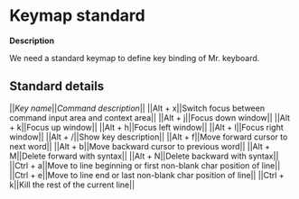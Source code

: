 # Keymap standard

**Description**

We need a standard keymap to define key binding of Mr. keyboard.

## Standard details

||*Key name*||*Command description*||
||Alt + x||Switch focus between command input area and context area||
||Alt + j||Focus down window||
||Alt + k||Focus up window||
||Alt + h||Focus left window||
||Alt + l||Focus right window||
||Alt + /||Show key description||
||Alt + f||Move forward cursor to next word||
||Alt + b||Move backward cursor to previous word||
||Alt + M||Delete forward with syntax||
||Alt + N||Delete backward with syntax||
||Ctrl + a||Move to line beginning or first non-blank char position of line||
||Ctrl + e||Move to line end or last non-blank char position of line||
||Ctrl + k||Kill the rest of the current line||
